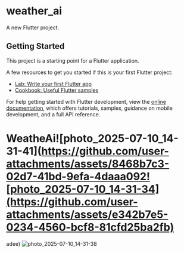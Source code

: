 # weather_ai

A new Flutter project.

## Getting Started

This project is a starting point for a Flutter application.

A few resources to get you started if this is your first Flutter project:

- [Lab: Write your first Flutter app](https://docs.flutter.dev/get-started/codelab)
- [Cookbook: Useful Flutter samples](https://docs.flutter.dev/cookbook)

For help getting started with Flutter development, view the
[online documentation](https://docs.flutter.dev/), which offers tutorials,
samples, guidance on mobile development, and a full API reference.
# WeatheAi![photo_2025-07-10_14-31-41](https://github.com/user-attachments/assets/8468b7c3-02d7-41bd-9efa-4daaa092![photo_2025-07-10_14-31-34](https://github.com/user-attachments/assets/e342b7e5-0234-4560-bcf8-81cfd25ba2fb)
adee)
![photo_2025-07-10_14-31-38](https://github.com/user-attachments/assets/2a849c48-9c77-46ce-b07c-c9176e22370f)
